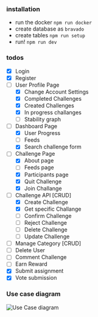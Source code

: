 ### installation

- run the docker
  `npm run docker`
- create database as `bravado`
- create tables
  `npm run setup`
- run!
  `npm run dev`

### todos

- [x] Login
- [x] Register
- [ ] User Profile Page
  - [x] Change Account Settings
  - [x] Completed Challenges
  - [x] Created Challenges
  - [x] In progress challanges
  - [ ] Stability graph
- [ ] Dashboard Page
  - [x] User Progress
  - [ ] Feeds
  - [x] Search challenge form
- [ ] Challenge Page
  - [x] About page
  - [ ] Feeds page
  - [x] Participants page
  - [x] Quit Challenge
  - [x] Join Challange
- [ ] Challenge API [CRUD]
  - [x] Create Challenge
  - [x] Get specific Challange
  - [ ] Confirm Challenge
  - [ ] Reject Challenge
  - [ ] Delete Challenge
  - [ ] Update Challenge
- [ ] Manage Category [CRUD]
- [ ] Delete User
- [ ] Comment Challenge
- [ ] Earn Reward
- [x] Submit assignment
- [x] Vote submission

### Use case diagram

![Use Case diagram](./docs/img/use_case.png)
